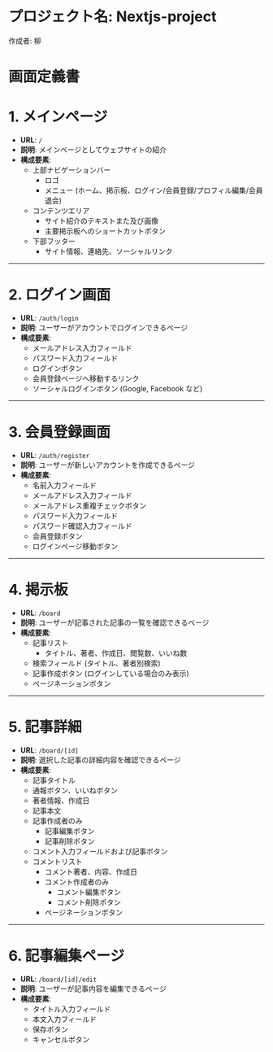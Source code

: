 # プロジェクト名: Nextjs-project
作成者: 柳

# 画面定義書

# 1. メインページ
- **URL**: `/`
- **説明**: メインページとしてウェブサイトの紹介
- **構成要素**:
  - 上部ナビゲーションバー
    - ロゴ
    - メニュー (ホーム、掲示板、ログイン/会員登録/プロフィル編集/会員退会)
  - コンテンツエリア
    - サイト紹介のテキストまた及び画像
    - 主要掲示板へのショートカットボタン
  - 下部フッター
    - サイト情報、連絡先、ソーシャルリンク

---

# 2. ログイン画面
- **URL**: `/auth/login`
- **説明**: ユーザーがアカウントでログインできるページ
- **構成要素**:
  - メールアドレス入力フィールド
  - パスワード入力フィールド
  - ログインボタン
  - 会員登録ページへ移動するリンク
  - ソーシャルログインボタン (Google, Facebook など)

---

# 3. 会員登録画面
- **URL**: `/auth/register`
- **説明**: ユーザーが新しいアカウントを作成できるページ
- **構成要素**:
  - 名前入力フィールド
  - メールアドレス入力フィールド
  - メールアドレス重複チェックボタン
  - パスワード入力フィールド
  - パスワード確認入力フィールド
  - 会員登録ボタン
  - ログインページ移動ボタン

---
# 4. 掲示板
- **URL**: `/board`
- **説明**: ユーザーが記事された記事の一覧を確認できるページ
- **構成要素**:
  - 記事リスト
    - タイトル、著者、作成日、閲覧数、いいね数
  - 検索フィールド (タイトル、著者別検索)
  - 記事作成ボタン (ログインしている場合のみ表示)
  - ページネーションボタン

---

# 5. 記事詳細
- **URL**: `/board/[id]`
- **説明**: 選択した記事の詳細内容を確認できるページ
- **構成要素**:
  - 記事タイトル
  - 通報ボタン、いいねボタン
  - 著者情報、作成日
  - 記事本文
  - 記事作成者のみ
    - 記事編集ボタン
    - 記事削除ボタン
  - コメント入力フィールドおよび記事ボタン
  - コメントリスト
    - コメント著者、内容、作成日
    - コメント作成者のみ
      - コメント編集ボタン
      - コメント削除ボタン
    - ページネーションボタン

---

# 6. 記事編集ページ
- **URL**: `/board/[id]/edit`
- **説明**: ユーザーが記事内容を編集できるページ
- **構成要素**:
  - タイトル入力フィールド
  - 本文入力フィールド
  - 保存ボタン
  - キャンセルボタン